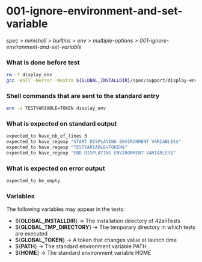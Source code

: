 # 001-ignore-environment-and-set-variable

*spec > minishell > builtins > env > multiple-options > 001-ignore-environment-and-set-variable*

### What is done before test

```bash
rm -f display_env
gcc -Wall -Werror -Wextra ${GLOBAL_INSTALLDIR}/spec/support/display-env/main.c -o display_env
```

### Shell commands that are sent to the standard entry

```bash
env -i TESTVARIABLE=TOKEN display_env
```

### What is expected on standard output

```bash
expected_to have_nb_of_lines 3
expected_to have_regexp "START DISPLAYING ENVIRONMENT VARIABLES$"
expected_to have_regexp "TESTVARIABLE=TOKEN$"
expected_to have_regexp "END DISPLAYING ENVIRONMENT VARIABLES$"
```

### What is expected on error output

```bash
expected_to be_empty
```

### Variables

The following variables may appear in the tests:

* ${**GLOBAL_INSTALLDIR**} -> The installation directory of 42shTests
* ${**GLOBAL_TMP_DIRECTORY**} -> The temporary directory in which tests are executed
* ${**GLOBAL_TOKEN**} -> A token that changes value at launch time
* ${**PATH**} -> The standard environment variable PATH
* ${**HOME**} -> The standard environment variable HOME
